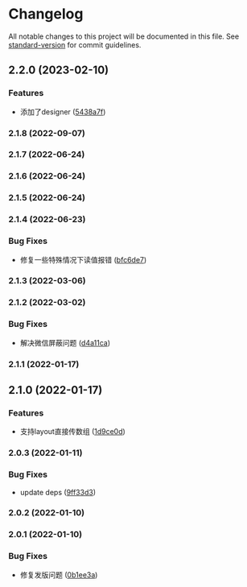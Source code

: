 # Changelog

All notable changes to this project will be documented in this file. See [standard-version](https://github.com/conventional-changelog/standard-version) for commit guidelines.

## 2.2.0 (2023-02-10)


### Features

* 添加了designer ([5438a7f](https://github.com/tencent-cdc/formast/commit/5438a7ffe706be81ea5bdd1df05fc698d9de4590))

### 2.1.8 (2022-09-07)

### 2.1.7 (2022-06-24)

### 2.1.6 (2022-06-24)

### 2.1.5 (2022-06-24)

### 2.1.4 (2022-06-23)


### Bug Fixes

* 修复一些特殊情况下读值报错 ([bfc6de7](https://github.com/tencent-cdc/formast/commit/bfc6de7031d83c435a84a3fb0ef2dbd123301766))

### 2.1.3 (2022-03-06)

### 2.1.2 (2022-03-02)


### Bug Fixes

* 解决微信屏蔽问题 ([d4a11ca](https://github.com/tencent-cdc/formast/commit/d4a11cac4db8fa65f889b006a84948feed7ca3e8))

### 2.1.1 (2022-01-17)

## 2.1.0 (2022-01-17)


### Features

* 支持layout直接传数组 ([1d9ce0d](https://github.com/tencent-cdc/formast/commit/1d9ce0d89c271e3372994fd94d726464b7decf58))

### 2.0.3 (2022-01-11)


### Bug Fixes

* update deps ([9ff33d3](https://github.com/tencent-cdc/formast/commit/9ff33d3b39f6afcac0ef353a4b0b82bc5f20f2b0))

### 2.0.2 (2022-01-10)

### 2.0.1 (2022-01-10)


### Bug Fixes

* 修复发版问题 ([0b1ee3a](https://github.com/tencent-cdc/formast/commit/0b1ee3a9e901277b24d0726bba7eae8b8fbb69cc))
